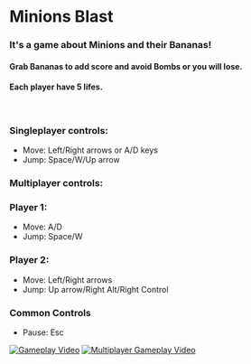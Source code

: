 # Minions Blast

### It's a game about Minions and their **Bananas**!

#### Grab **Bananas** to add **score** and avoid **Bombs** or you will lose.
#### Each player have 5 lifes.
<br />

### Singleplayer controls:

- Move: Left/Right arrows or A/D keys
- Jump: Space/W/Up arrow

### Multiplayer controls:

### Player 1:
- Move: A/D
- Jump: Space/W

### Player 2:
- Move: Left/Right arrows
- Jump: Up arrow/Right Alt/Right Control

### Common Controls
- Pause: Esc


[![Gameplay Video](https://img.youtube.com/vi/FW4vwAjI8YM/0.jpg)](https://youtu.be/FW4vwAjI8YM)
[![Multiplayer Gameplay Video](https://img.youtube.com/vi/w8rqSJxhGkQ/0.jpg)](https://youtu.be/w8rqSJxhGkQ)
